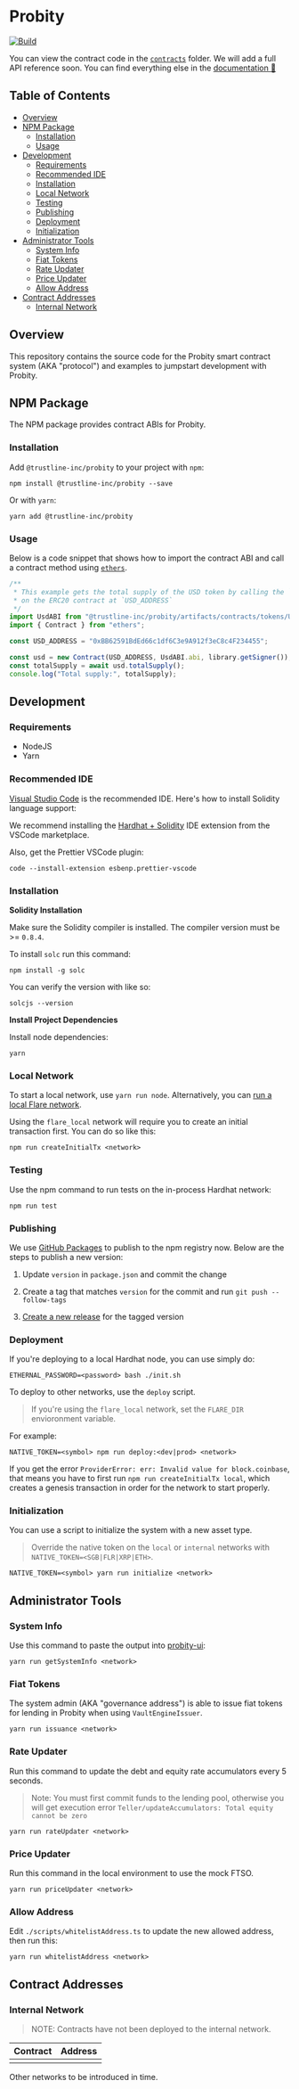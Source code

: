 # Probity

[![Build](https://github.com/trustline-inc/probity/actions/workflows/build.yml/badge.svg)](https://github.com/trustline-inc/probity/actions/workflows/build.yml)

You can view the contract code in the [`contracts`](./contracts) folder. We will add a full API reference soon. You can find everything else in the [documentation&nbsp;📖 ](https://docs.trustline.co/products/)

## Table of Contents

<!--ts-->

- [Overview](#overview)
- [NPM Package](#npm-package)
  - [Installation](#installation)
  - [Usage](#usage)
- [Development](#development)
  - [Requirements](#requirements)
  - [Recommended IDE](#recommended-ide)
  - [Installation](#installation-1)
  - [Local Network](#local-network)
  - [Testing](#testing)
  - [Publishing](#publishing)
  - [Deployment](#deployment)
  - [Initialization](#initialization)
- [Administrator Tools](#administrator-tools)
  - [System Info](#system-info)
  - [Fiat Tokens](#fiat-tokens)
  - [Rate Updater](#rate-updater)
  - [Price Updater](#price-updater)
  - [Allow Address](#allow-address)
- [Contract Addresses](#contract-addresses)
  - [Internal Network](#internal-network)
  <!--te-->

## Overview

This repository contains the source code for the Probity smart contract system (AKA "protocol") and examples to jumpstart development with Probity.

## NPM Package

The NPM package provides contract ABIs for Probity.

### Installation

Add `@trustline-inc/probity` to your project with `npm`:

```
npm install @trustline-inc/probity --save
```

Or with `yarn`:

```
yarn add @trustline-inc/probity
```

### Usage

Below is a code snippet that shows how to import the contract ABI and call a contract method using [`ethers`](https://docs.ethers.io/v5/).

```javascript
/**
 * This example gets the total supply of the USD token by calling the `totalSupply` method
 * on the ERC20 contract at `USD_ADDRESS`
 */
import UsdABI from "@trustline-inc/probity/artifacts/contracts/tokens/Usd.sol/USD.json";
import { Contract } from "ethers";

const USD_ADDRESS = "0xBB62591BdEd66c1df6C3e9A912f3eC8c4F234455";

const usd = new Contract(USD_ADDRESS, UsdABI.abi, library.getSigner());
const totalSupply = await usd.totalSupply();
console.log("Total supply:", totalSupply);
```

## Development

### Requirements

- NodeJS
- Yarn

### Recommended IDE

[Visual Studio Code](https://code.visualstudio.com/) is the recommended IDE. Here's how to install Solidity language support:

We recommend installing the [Hardhat + Solidity](https://marketplace.visualstudio.com/items?itemName=NomicFoundation.hardhat-solidity) IDE extension from the VSCode marketplace.

Also, get the Prettier VSCode plugin:

```
code --install-extension esbenp.prettier-vscode
```

### Installation

**Solidity Installation**

Make sure the Solidity compiler is installed. The compiler version must be >= `0.8.4`.

To install `solc` run this command:

```
npm install -g solc
```

You can verify the version with like so:

```
solcjs --version
```

**Install Project Dependencies**

Install node dependencies:

```
yarn
```

### Local Network

To start a local network, use `yarn run node`. Alternatively, you can [run a local Flare network](https://gitlab.com/flarenetwork/flare).

Using the `flare_local` network will require you to create an initial transaction first. You can do so like this:

```
npm run createInitialTx <network>
```

### Testing

Use the npm command to run tests on the in-process Hardhat network:

```
npm run test
```

### Publishing

We use [GitHub Packages](https://docs.github.com/en/packages/working-with-a-github-packages-registry/working-with-the-npm-registry) to publish to the npm registry now. Below are the steps to publish a new version:

1. Update `version` in `package.json` and commit the change

2. Create a tag that matches `version` for the commit and run `git push --follow-tags`

3. [Create a new release](https://github.com/trustline-inc/probity/releases/new) for the tagged version

### Deployment

If you're deploying to a local Hardhat node, you can use simply do:

```
ETHERNAL_PASSWORD=<password> bash ./init.sh
```

To deploy to other networks, use the `deploy` script.

> If you're using the `flare_local` network, set the `FLARE_DIR` envioronment variable.

For example:

```
NATIVE_TOKEN=<symbol> npm run deploy:<dev|prod> <network>
```

If you get the error `ProviderError: err: Invalid value for block.coinbase`, that means you have to first run `npm run createInitialTx local`, which creates a genesis transaction in order for the network to start properly.

### Initialization

You can use a script to initialize the system with a new asset type.

> Override the native token on the `local` or `internal` networks with `NATIVE_TOKEN=<SGB|FLR|XRP|ETH>`.

```
NATIVE_TOKEN=<symbol> yarn run initialize <network>
```

## Administrator Tools

### System Info

Use this command to paste the output into [probity-ui](https://github.com/trustline-inc/probity-ui):

```
yarn run getSystemInfo <network>
```

### Fiat Tokens

The system admin (AKA "governance address") is able to issue fiat tokens for lending in Probity when using `VaultEngineIssuer`.

```
yarn run issuance <network>
```

### Rate Updater

Run this command to update the debt and equity rate accumulators every 5 seconds.

> Note: You must first commit funds to the lending pool, otherwise you will get execution error `Teller/updateAccumulators: Total equity cannot be zero`

```
yarn run rateUpdater <network>
```

### Price Updater

Run this command in the local environment to use the mock FTSO.

```
yarn run priceUpdater <network>
```

### Allow Address

Edit `./scripts/whitelistAddress.ts` to update the new allowed address, then run this:

```
yarn run whitelistAddress <network>
```

## Contract Addresses

### Internal Network

> NOTE: Contracts have not been deployed to the internal network.

| Contract | Address |
| -------- | ------- |
|          |         |

Other networks to be introduced in time.
